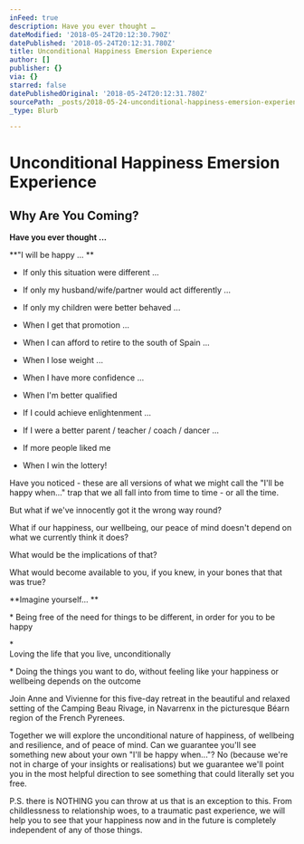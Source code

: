 ```yaml
---
inFeed: true
description: Have you ever thought …
dateModified: '2018-05-24T20:12:30.790Z'
datePublished: '2018-05-24T20:12:31.780Z'
title: Unconditional Happiness Emersion Experience
author: []
publisher: {}
via: {}
starred: false
datePublishedOriginal: '2018-05-24T20:12:31.780Z'
sourcePath: _posts/2018-05-24-unconditional-happiness-emersion-experience.md
_type: Blurb

---
```

# **Unconditional Happiness Emersion Experience**

## Why Are You Coming?

**Have you ever thought ...**

**"I will be happy ... **

* If only this situation were different ... 

* If only my husband/wife/partner would act differently ... 

* If only my children were better behaved ...

* When I get that promotion ...

* When I can afford to retire to the south of Spain ...

* When I lose weight ...

* When I have more confidence ...

* When I'm better qualified

* If I could achieve enlightenment ...

* If I were a better parent / teacher / coach / dancer ...

* If more people liked me

* When I win the lottery!

Have you noticed - these are all versions of what we might call the "I'll be happy when..." trap that we all fall into from time to time - or all the time.

But what if we've innocently got it the wrong way round?  

What if our happiness, our wellbeing, our peace of mind doesn't depend on what we currently think it does?

What would be the implications of that?

What would become
available to you, if you knew, in your bones that that was true?

**Imagine yourself... **

\*      Being free of the need for
things to be different, in order for you to be happy

\*     
Loving
the life that you live, unconditionally

\*      Doing the things you want to do,
without feeling like your happiness or wellbeing depends on the outcome

Join Anne and Vivienne
for this five-day retreat in the beautiful and relaxed setting of the Camping
Beau Rivage, in Navarrenx in the picturesque Béarn region of the French
Pyrenees. 

Together we will explore
the unconditional nature of happiness, of wellbeing and resilience, and of
peace of mind.  Can we guarantee you'll
see something new about your own "I'll be happy when..."? No (because we're not
in charge of your insights or realisations) but we guarantee we'll point you in
the most helpful direction to see something that could literally set you free.

P.S. there is NOTHING
you can throw at us that is an exception to this.  From childlessness to relationship woes, to a
traumatic past experience, we will help you to see that your happiness now and
in the future is completely independent of any of those things.